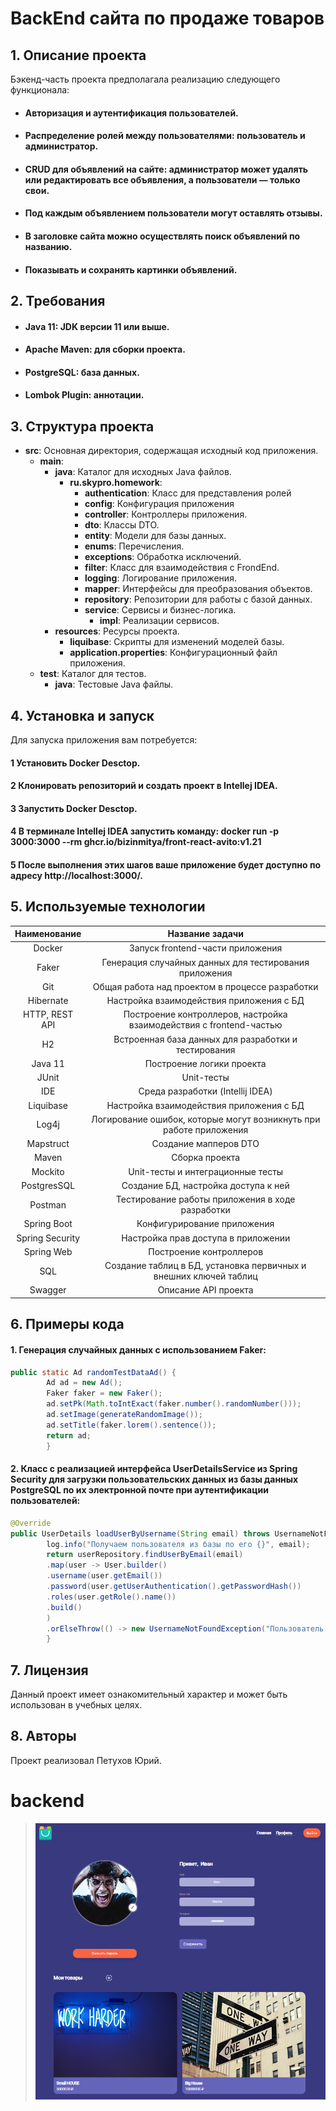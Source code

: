 BackEnd сайта по продаже товаров
=======

## 1. Описание проекта

Бэкенд-часть проекта предполагала реализацию следующего функционала:

* #### Авторизация и аутентификация пользователей.
* #### Распределение ролей между пользователями: пользователь и администратор.
* #### CRUD для объявлений на сайте: администратор может удалять или редактировать все объявления, а пользователи — только свои.
* #### Под каждым объявлением пользователи могут оставлять отзывы.
* #### В заголовке сайта можно осуществлять поиск объявлений по названию.
* #### Показывать и сохранять картинки объявлений.

## 2. Требования 

* #### Java 11: JDK версии 11 или выше.
* #### Apache Maven: для сборки проекта.
* #### PostgreSQL: база данных.
* #### Lombok Plugin: аннотации.

## 3. Структура проекта 

- **src**: Основная директория, содержащая исходный код приложения.
    - **main**:
        - **java**: Каталог для исходных Java файлов.
            - **ru.skypro.homework**:
                - **authentication**: Класс для представления ролей
                - **config**: Конфигурация приложения
                - **controller**: Контроллеры приложения.
                - **dto**: Классы DTO.
                - **entity**: Модели для базы данных.
                - **enums**: Перечисления.
                - **exceptions**: Обработка исключений.
                - **filter**: Класс для взаимодействия с FrondEnd.
                - **logging**: Логирование приложения.
                - **mapper**: Интерфейсы для преобразования объектов.
                - **repository**: Репозитории для работы с базой данных.
                - **service**: Сервисы и бизнес-логика.
                    - **impl**: Реализации сервисов.
        - **resources**: Ресурсы проекта.
            - **liquibase**: Скрипты для изменений моделей базы.
            - **application.properties**: Конфигурационный файл приложения.
    - **test**: Каталог для тестов.
        - **java**: Тестовые Java файлы.

## 4. Установка и запуск 

Для запуска приложения вам потребуется:

#### 1 Установить Docker Desctop.
#### 2 Клонировать репозиторий и создать проект в Intellej IDEA.
#### 3 Запустить Docker Desctop.
#### 4 В терминале Intellej IDEA запустить команду: docker run -p 3000:3000 --rm ghcr.io/bizinmitya/front-react-avito:v1.21
#### 5 После выполнения этих шагов ваше приложение будет доступно по адресу http://localhost:3000/.

## 5. Используемые технологии 

|  Наименование   |                           Название задачи                           |
|:---------------:|:-------------------------------------------------------------------:|
|     Docker      |                  Запуск frontend-части приложения                   |
|      Faker      |       Генерация случайных данных для тестирования приложения        |
|       Git       |           Общая работа над проектом в процессе разработки           |
|    Hibernate    |              Настройка взаимодействия приложения с БД               |
| HTTP, REST API  | Построение контроллеров, настройка взаимодействия с frontend-частью |
|       H2        |        Встроенная база данных для разработки и тестирования         |
|     Java 11     |                      Построение логики проекта                      |
|      JUnit      |                             Unit-тесты                              |
|       IDE       |                  Среда разработки (Intellij IDEA)                   |
|    Liquibase    |              Настройка взаимодействия приложения с БД               |
|      Log4j      | Логирование ошибок, которые могут возникнуть при работе приложения  |
|    Mapstruct    |                        Создание мапперов DTO                        |
|      Maven      |                           Сборка проекта                            |
|     Mockito     |                  Unit-тесты и интеграционные тесты                  |
|   PostgresSQL   |                Создание БД, настройка доступа к ней                 |
|     Postman     |          Тестирование работы приложения в ходе разработки           |
|   Spring Boot   |                     Конфигурирование приложения                     |
| Spring Security |                 Настройка прав доступа в приложении                 |
|   Spring Web    |                       Построение контроллеров                       |
|       SQL       |  Создание таблиц в БД, установка первичных и внешних ключей таблиц  |
|     Swagger     |                        Описание API проекта                         |

## 6. Примеры кода 
#### 1. Генерация случайных данных с использованием Faker:

```java
public static Ad randomTestDataAd() {
        Ad ad = new Ad();
        Faker faker = new Faker();
        ad.setPk(Math.toIntExact(faker.number().randomNumber()));
        ad.setImage(generateRandomImage());
        ad.setTitle(faker.lorem().sentence());
        return ad;
        }
```
#### 2. Класс с реализацией интерфейса UserDetailsService из Spring Security для загрузки пользовательских данных из базы данных PostgreSQL по их электронной почте при аутентификации пользователей:

```java
@Override
public UserDetails loadUserByUsername(String email) throws UsernameNotFoundException {
        log.info("Получаем пользователя из базы по его {}", email);
        return userRepository.findUserByEmail(email)
        .map(user -> User.builder()
        .username(user.getEmail())
        .password(user.getUserAuthentication().getPasswordHash())
        .roles(user.getRole().name())
        .build()
        )
        .orElseThrow(() -> new UsernameNotFoundException("Пользователь не найден"));
        }
```

## 7. Лицензия 

Данный проект имеет ознакомительный характер и может быть использован в учебных целях.

## 8. Авторы 

Проект реализовал Петухов Юрий.
# backend
> ![img.png](img.png)
